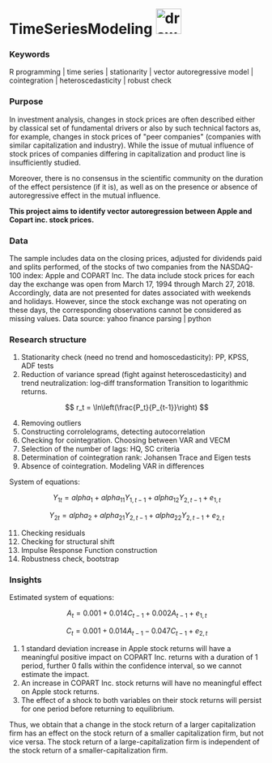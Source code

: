 # **TimeSeriesModeling** <img src=https://github.com/olesyamba/ICvsML/assets/118986574/d30608ef-c708-46d3-96b4-97be0ce6bdc9 alt="drawing" width="50" />
### Keywords 
R programming | time series | stationarity | vector autoregressive model | cointegration | heteroscedasticity | robust check
### Purpose
In investment analysis, changes in stock prices are often described either by classical set of fundamental drivers or also by such technical factors as, for example, changes in stock prices of "peer companies" (companies with similar capitalization and industry). While the issue of mutual influence of stock prices of companies differing in capitalization and product line is insufficiently studied.

Moreover, there is no consensus in the scientific community on the duration of the effect persistence (if it is), as well as on the presence or absence of autoregressive effect in the mutual influence.

**This project aims to identify vector autoregression between Apple and Copart inc. stock prices.**

### Data
The sample includes data on the closing prices, adjusted for dividends paid and splits performed, of the stocks of two companies from the NASDAQ-100 index: Apple and COPART Inc. The data include stock prices for each day the exchange was open from March 17, 1994 through March 27, 2018. Accordingly, data are not presented for dates associated with weekends and holidays. However, since the stock exchange was not operating on these days, the corresponding observations cannot be considered as missing values.
Data source: yahoo finance parsing | python

### Research structure 
1. Stationarity check (need no trend and homoscedasticity):  PP, KPSS, ADF tests
2. Reduction of variance spread (fight against heteroscedasticity) and trend neutralization: log-diff transformation
Transition to logarithmic returns.

$$ r_t = \ln\left(\frac{P_t}{P_{t-1}}\right) $$

4. Removing outliers 
5. Constructing corrolelograms, detecting autocorrelation 
6. Checking for cointegration. Choosing between VAR and VECM 
7. Selection of the number of lags: HQ, SC criteria
8. Determination of cointegration rank: Johansen Trace and Eigen tests
9. Absence of cointegration.  Modeling VAR in differences

System of equations: 

$$ Y_{1t} = {alpha_{1}} + {alpha_{11}}{Y_{1,t-1}} + {alpha_{12}}{Y_{2,t-1}} + {e_{1,t}} $$

$$ Y_{2t} = {alpha_{2}} + {alpha_{21}}{Y_{2,t-1}} + {alpha_{22}}{Y_{2,t-1}} + {e_{2,t}} $$


11. Checking residuals
12. Checking for structural shift
13. Impulse Response Function construction
14. Robustness check, bootstrap

### Insights
Estimated system of equations: 

$$ A_{t} = {0.001} + {0.014}{C_{t-1}} + {0.002}{A_{t-1}} + {e_{1,t}} $$

$$ C_{t} = {0.001} + {0.014}{A_{t-1}} - {0.047}{C_{t-1}} + {e_{2,t}} $$

1. 1 standard deviation increase in Apple stock returns will have a meaningful positive impact on COPART Inc. returns with a duration of 1 period, further 0 falls within the confidence interval, so we cannot estimate the impact.
2. An increase in COPART Inc. stock returns will have no meaningful effect on Apple stock returns.
3. The effect of a shock to both variables on their stock returns will persist for one period before returning to equilibrium.

Thus, we obtain that a change in the stock return of a larger capitalization firm has an effect on the stock return of a smaller capitalization firm, but not vice versa. The stock return of a large-capitalization firm is independent of the stock return of a smaller-capitalization firm.
